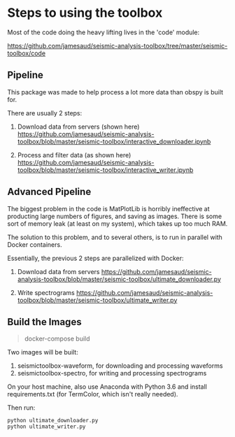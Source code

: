 
# Steps to using the toolbox

Most of the code doing the heavy lifting lives in the 'code' module:

https://github.com/jamesaud/seismic-analysis-toolbox/tree/master/seismic-toolbox/code

## Pipeline

This package was made to help process a lot more data than obspy is built for.

There are usually 2 steps:

1. Download data from servers (shown here) https://github.com/jamesaud/seismic-analysis-toolbox/blob/master/seismic-toolbox/interactive_downloader.ipynb

2. Process and filter data (as shown here) https://github.com/jamesaud/seismic-analysis-toolbox/blob/master/seismic-toolbox/interactive_writer.ipynb


## Advanced Pipeline

The biggest problem in the code is MatPlotLib is horribly ineffective at producting large numbers of figures, and saving as images. There is some sort of memory leak (at least on my system), which takes up too much RAM.

The solution to this problem, and to several others, is to run in parallel with Docker containers.

Essentially, the previous 2 steps are parallelized with Docker:

1. Download data from servers https://github.com/jamesaud/seismic-analysis-toolbox/blob/master/seismic-toolbox/ultimate_downloader.py

2. Write spectrograms  https://github.com/jamesaud/seismic-analysis-toolbox/blob/master/seismic-toolbox/ultimate_writer.py


## Build the Images
> docker-compose build

Two images will be built:

1. seismictoolbox-waveform, for downloading and processing waveforms
2. seismictoolbox-spectro, for writing and processing spectrograms 

On your host machine, also use Anaconda with Python 3.6 and install requirements.txt (for TermColor, which isn't really needed).

Then run:

```
python ultimate_downloader.py
python ultimate_writer.py
```
